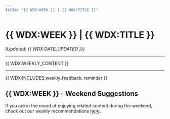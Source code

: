 ```yaml
---
title: "{{ WDX:WEEK }} | {{ WDX:TITLE }}"
---
```


# {{ WDX:WEEK }} | {{ WDX:TITLE }}

_(Updated: {{ WDX:DATE_UPDATED }})_

---

{{ WDX:WEEKLY_CONTENT }}

---

{{ WDX:INCLUDES:weekly_feedback_reminder }}

## {{ WDX:WEEK }} - Weekend Suggestions

If you are in the mood of enjoying related content during the weekend, check out our weekly recommendations [here](WEEKEND.md).